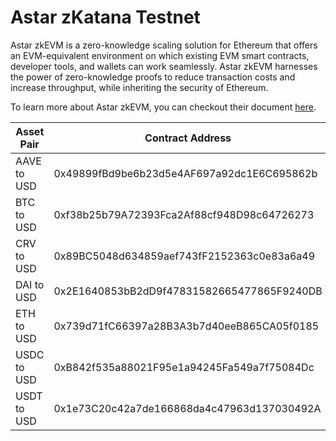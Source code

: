 # Astar zKatana Testnet

Astar zkEVM is a zero-knowledge scaling solution for Ethereum that offers an EVM-equivalent environment on which existing EVM smart contracts, developer tools, and wallets can work seamlessly. Astar zkEVM harnesses the power of zero-knowledge proofs to reduce transaction costs and increase throughput, while inheriting the security of Ethereum.

To learn more about Astar zkEVM, you can checkout their document [here](https://docs.astar.network/docs/build/zkEVM/).

| Asset Pair  | Contract Address                           |
| ----------- | ------------------------------------------ |
| AAVE to USD | 0x49899fBd9be6b23d5e4AF697a92dc1E6C695862b |
| BTC to USD  | 0xf38b25b79A72393Fca2Af88cf948D98c64726273 |
| CRV to USD  | 0x89BC5048d634859aef743fF2152363c0e83a6a49 |
| DAI to USD  | 0x2E1640853bB2dD9f47831582665477865F9240DB |
| ETH to USD  | 0x739d71fC66397a28B3A3b7d40eeB865CA05f0185 |
| USDC to USD | 0xB842f535a88021F95e1a94245Fa549a7f75084Dc |
| USDT to USD | 0x1e73C20c42a7de166868da4c47963d137030492A |
